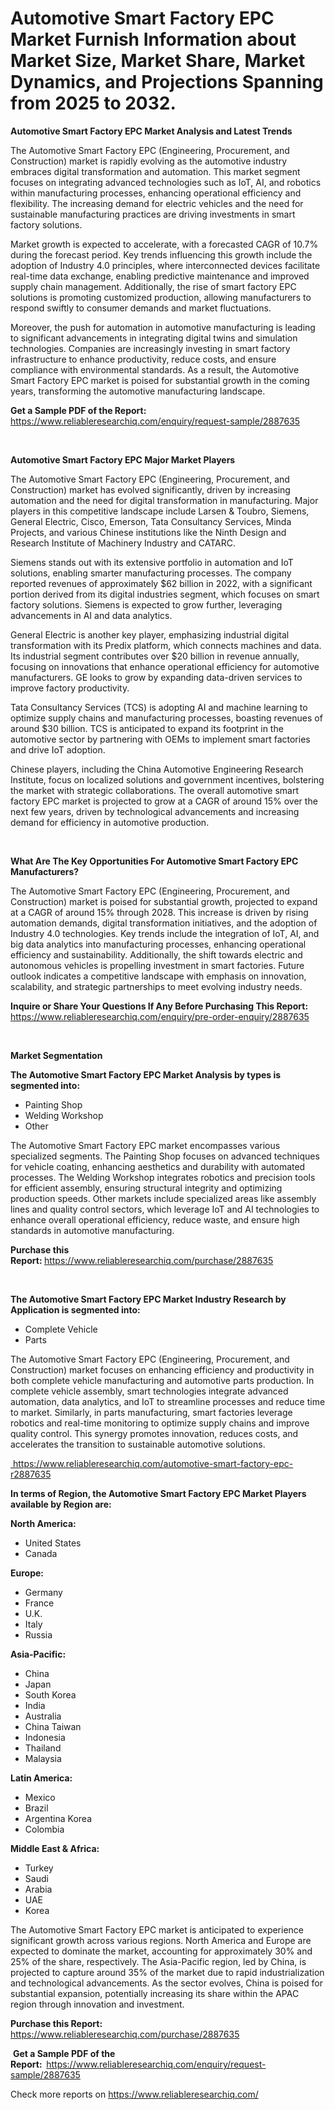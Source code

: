 <p><h1>Automotive Smart Factory EPC Market Furnish Information about Market Size, Market Share, Market Dynamics, and Projections Spanning from 2025 to 2032.</h1></p><p><strong>Automotive Smart Factory EPC Market Analysis and Latest Trends</strong></p>
<p><p>The Automotive Smart Factory EPC (Engineering, Procurement, and Construction) market is rapidly evolving as the automotive industry embraces digital transformation and automation. This market segment focuses on integrating advanced technologies such as IoT, AI, and robotics within manufacturing processes, enhancing operational efficiency and flexibility. The increasing demand for electric vehicles and the need for sustainable manufacturing practices are driving investments in smart factory solutions.</p><p>Market growth is expected to accelerate, with a forecasted CAGR of 10.7% during the forecast period. Key trends influencing this growth include the adoption of Industry 4.0 principles, where interconnected devices facilitate real-time data exchange, enabling predictive maintenance and improved supply chain management. Additionally, the rise of smart factory EPC solutions is promoting customized production, allowing manufacturers to respond swiftly to consumer demands and market fluctuations.</p><p>Moreover, the push for automation in automotive manufacturing is leading to significant advancements in integrating digital twins and simulation technologies. Companies are increasingly investing in smart factory infrastructure to enhance productivity, reduce costs, and ensure compliance with environmental standards. As a result, the Automotive Smart Factory EPC market is poised for substantial growth in the coming years, transforming the automotive manufacturing landscape.</p></p>
<p><strong>Get a Sample PDF of the Report:&nbsp;</strong> <a href="https://www.reliableresearchiq.com/enquiry/request-sample/2887635?utm_campaign=3085&utm_medium=2&utm_source=Github&utm_content=ia&utm_term=14032025&utm_id=automotive-smart-factory-epc">https://www.reliableresearchiq.com/enquiry/request-sample/2887635</a></p>
<p>&nbsp;</p>
<p><strong>Automotive Smart Factory EPC Major Market Players</strong></p>
<p><p>The Automotive Smart Factory EPC (Engineering, Procurement, and Construction) market has evolved significantly, driven by increasing automation and the need for digital transformation in manufacturing. Major players in this competitive landscape include Larsen & Toubro, Siemens, General Electric, Cisco, Emerson, Tata Consultancy Services, Minda Projects, and various Chinese institutions like the Ninth Design and Research Institute of Machinery Industry and CATARC.</p><p>Siemens stands out with its extensive portfolio in automation and IoT solutions, enabling smarter manufacturing processes. The company reported revenues of approximately $62 billion in 2022, with a significant portion derived from its digital industries segment, which focuses on smart factory solutions. Siemens is expected to grow further, leveraging advancements in AI and data analytics.</p><p>General Electric is another key player, emphasizing industrial digital transformation with its Predix platform, which connects machines and data. Its industrial segment contributes over $20 billion in revenue annually, focusing on innovations that enhance operational efficiency for automotive manufacturers. GE looks to grow by expanding data-driven services to improve factory productivity.</p><p>Tata Consultancy Services (TCS) is adopting AI and machine learning to optimize supply chains and manufacturing processes, boasting revenues of around $30 billion. TCS is anticipated to expand its footprint in the automotive sector by partnering with OEMs to implement smart factories and drive IoT adoption.</p><p>Chinese players, including the China Automotive Engineering Research Institute, focus on localized solutions and government incentives, bolstering the market with strategic collaborations. The overall automotive smart factory EPC market is projected to grow at a CAGR of around 15% over the next few years, driven by technological advancements and increasing demand for efficiency in automotive production.</p></p>
<p>&nbsp;</p>
<p><strong>What Are The Key Opportunities For Automotive Smart Factory EPC Manufacturers?</strong></p>
<p><p>The Automotive Smart Factory EPC (Engineering, Procurement, and Construction) market is poised for substantial growth, projected to expand at a CAGR of around 15% through 2028. This increase is driven by rising automation demands, digital transformation initiatives, and the adoption of Industry 4.0 technologies. Key trends include the integration of IoT, AI, and big data analytics into manufacturing processes, enhancing operational efficiency and sustainability. Additionally, the shift towards electric and autonomous vehicles is propelling investment in smart factories. Future outlook indicates a competitive landscape with emphasis on innovation, scalability, and strategic partnerships to meet evolving industry needs.</p></p>
<p><strong>Inquire or Share Your Questions If Any Before Purchasing This Report:</strong> <a href="https://www.reliableresearchiq.com/enquiry/pre-order-enquiry/2887635?utm_campaign=3085&utm_medium=2&utm_source=Github&utm_content=ia&utm_term=14032025&utm_id=automotive-smart-factory-epc">https://www.reliableresearchiq.com/enquiry/pre-order-enquiry/2887635</a></p>
<p>&nbsp;</p>
<p><strong>Market Segmentation</strong></p>
<p><strong>The Automotive Smart Factory EPC Market Analysis by types is segmented into:</strong></p>
<p><ul><li>Painting Shop</li><li>Welding Workshop</li><li>Other</li></ul></p>
<p><p>The Automotive Smart Factory EPC market encompasses various specialized segments. The Painting Shop focuses on advanced techniques for vehicle coating, enhancing aesthetics and durability with automated processes. The Welding Workshop integrates robotics and precision tools for efficient assembly, ensuring structural integrity and optimizing production speeds. Other markets include specialized areas like assembly lines and quality control sectors, which leverage IoT and AI technologies to enhance overall operational efficiency, reduce waste, and ensure high standards in automotive manufacturing.</p></p>
<p><strong>Purchase this Report:&nbsp;</strong><a href="https://www.reliableresearchiq.com/purchase/2887635?utm_campaign=3085&utm_medium=2&utm_source=Github&utm_content=ia&utm_term=14032025&utm_id=automotive-smart-factory-epc">https://www.reliableresearchiq.com/purchase/2887635</a></p>
<p>&nbsp;</p>
<p><strong>The Automotive Smart Factory EPC Market Industry Research by Application is segmented into:</strong></p>
<p><ul><li>Complete Vehicle</li><li>Parts</li></ul></p>
<p><p>The Automotive Smart Factory EPC (Engineering, Procurement, and Construction) market focuses on enhancing efficiency and productivity in both complete vehicle manufacturing and automotive parts production. In complete vehicle assembly, smart technologies integrate advanced automation, data analytics, and IoT to streamline processes and reduce time to market. Similarly, in parts manufacturing, smart factories leverage robotics and real-time monitoring to optimize supply chains and improve quality control. This synergy promotes innovation, reduces costs, and accelerates the transition to sustainable automotive solutions.</p></p>
<p><a href="https://www.reliableresearchiq.com/automotive-smart-factory-epc-r2887635?utm_campaign=3085&utm_medium=2&utm_source=Github&utm_content=ia&utm_term=14032025&utm_id=automotive-smart-factory-epc">&nbsp;https://www.reliableresearchiq.com/automotive-smart-factory-epc-r2887635</a></p>
<p><strong>In terms of Region, the Automotive Smart Factory EPC Market Players available by Region are:</strong></p>
<p>
    <p> <strong> North America: </strong>
        <ul>
            <li>United States</li>
            <li>Canada</li>
        </ul>
        </p> 
    <p> <strong> Europe: </strong>
        <ul>
            <li>Germany</li>
            <li>France</li>
            <li>U.K.</li>
            <li>Italy</li>
            <li>Russia</li>
        </ul>
        </p> 
    <p> <strong> Asia-Pacific: </strong>
        <ul>
            <li>China</li>
            <li>Japan</li>
            <li>South Korea</li>
            <li>India</li>
            <li>Australia</li>
            <li>China Taiwan</li>
            <li>Indonesia</li>
            <li>Thailand</li>
            <li>Malaysia</li>
        </ul>
        </p> 
    <p> <strong> Latin America: </strong>
        <ul>
            <li>Mexico</li>
            <li>Brazil</li>
            <li>Argentina Korea</li>
            <li>Colombia</li>
        </ul>
        </p> 
    <p> <strong> Middle East & Africa: </strong>
        <ul>
            <li>Turkey</li>
            <li>Saudi</li>
            <li>Arabia</li>
            <li>UAE</li>
            <li>Korea</li>
        </ul>
    </p>
    </p>
<p><p>The Automotive Smart Factory EPC market is anticipated to experience significant growth across various regions. North America and Europe are expected to dominate the market, accounting for approximately 30% and 25% of the share, respectively. The Asia-Pacific region, led by China, is projected to capture around 35% of the market due to rapid industrialization and technological advancements. As the sector evolves, China is poised for substantial expansion, potentially increasing its share within the APAC region through innovation and investment.</p></p>
<p><strong>Purchase this Report: </strong><a href="https://www.reliableresearchiq.com/purchase/2887635?utm_campaign=3085&utm_medium=2&utm_source=Github&utm_content=ia&utm_term=14032025&utm_id=automotive-smart-factory-epc">https://www.reliableresearchiq.com/purchase/2887635</a></p>
<p>&nbsp;<strong>Get a Sample PDF of the Report:&nbsp;&nbsp;</strong><a href="https://www.reliableresearchiq.com/enquiry/request-sample/2887635?utm_campaign=3085&utm_medium=2&utm_source=Github&utm_content=ia&utm_term=14032025&utm_id=automotive-smart-factory-epc">https://www.reliableresearchiq.com/enquiry/request-sample/2887635</a></p>
<p><strong></strong></p>
<p>Check more reports on <a href="https://www.reliableresearchiq.com/?utm_campaign=3085&utm_medium=2&utm_source=Github&utm_content=ia&utm_term=14032025&utm_id=automotive-smart-factory-epc">https://www.reliableresearchiq.com/</a></p>